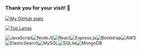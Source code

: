 ### Thank you for your visit! :pray:

[](https://komarev.com/ghpvc/?username=yuryprokashev&color=brightgreen&label=Views)

[![My GitHub stats](https://github-readme-stats.vercel.app/api?username=yuryprokashev&count_private=true&hide=issues,contribs&show_icons=true)](https://github.com/anuraghazra/github-readme-stats)

[![Top Langs](https://github-readme-stats.vercel.app/api/top-langs/?username=yuryprokashev&layout=compact&hide=css,html)](https://github.com/anuraghazra/github-readme-stats)

<img alt="JavaScript" src="https://img.shields.io/badge/javascript%20-%23323330.svg?&style=for-the-badge&logo=javascript&logoColor=%23F7DF1E"/><img alt="NodeJS" src="https://img.shields.io/badge/node.js%20-%2343853D.svg?&style=for-the-badge&logo=node.js&logoColor=white"/><img alt="React" src="https://img.shields.io/badge/react%20-%2320232a.svg?&style=for-the-badge&logo=react&logoColor=%2361DAFB"/><img alt="Express.js" src="https://img.shields.io/badge/express.js%20-%23404d59.svg?&style=for-the-badge"/><img alt="Bootstrap" src="https://img.shields.io/badge/bootstrap%20-%23563D7C.svg?&style=for-the-badge&logo=bootstrap&logoColor=white"/><img alt="AWS" src="https://img.shields.io/badge/AWS%20-%23FF9900.svg?&style=for-the-badge&logo=amazon-aws&logoColor=white"/><img alt="ElasticSearch" src="https://img.shields.io/badge/-ElasticSearch-005571?style=for-the-badge&logo=elasticsearch"/><img alt="MySQL" src="https://img.shields.io/badge/mysql-%2300f.svg?&style=for-the-badge&logo=mysql&logoColor=white"/><img alt="SQLite" src ="https://img.shields.io/badge/sqlite-%2307405e.svg?&style=for-the-badge&logo=sqlite&logoColor=white"/><img alt="MongoDB" src ="https://img.shields.io/badge/MongoDB-%234ea94b.svg?&style=for-the-badge&logo=mongodb&logoColor=white"/>

